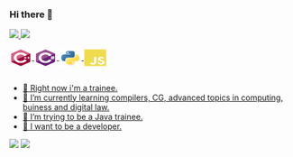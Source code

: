 ### Hi there 👋
<div>
  <a href="https://github.com/BrenoFreitasM">
  <img height="180em" src="https://github-readme-stats.vercel.app/api?username=BrenoFreitasM&show_icons=true&theme=dracula&include_all_commits=true&count_private=true"/>
  <img height="180em" src="https://github-readme-stats.vercel.app/api/top-langs/?username=BrenoFreitasM&layout=compact&langs_count=7&theme=dracula"/>
</div> 
  <div style="display: inline_block"><br>
  <img align="center" alt="Breno-C++" height="30" width="40" src="https://github.com/devicons/devicon/blob/master/icons/cplusplus/cplusplus-original.svg">
  <img align="center" alt="Breno-C#" height="30" width="40" src="https://github.com/devicons/devicon/blob/master/icons/csharp/csharp-original.svg">
  <img align="center" alt="Breno-Python" height="30" width="40" src="https://raw.githubusercontent.com/devicons/devicon/master/icons/python/python-original.svg">
  <img align="center" alt="Breno-Js" height="30" width="40" src="https://raw.githubusercontent.com/devicons/devicon/master/icons/javascript/javascript-plain.svg">
</div>
  
  ##
 
<div> 

- 🔭 Right now i'm a trainee.
- 🌱 I’m currently learning compilers, CG, advanced topics in computing, buiness and digital law.
- 👯 I’m trying to be a Java trainee.
- 🤔 I want to be a developer.

<a href="https://www.linkedin.com/in/rafaella-ballerini-45875016a" target="_blank"><img src="https://img.shields.io/badge/-LinkedIn-%230077B5?style=for-the-badge&logo=linkedin&logoColor=white" target="_blank"></a>                                                                                                                         <a href = "mailto:brenofreitasmendes@gmail.com"><img src="https://img.shields.io/badge/-Gmail-%23333?style=for-the-badge&logo=gmail&logoColor=white" target="_blank"></a>         
